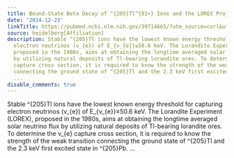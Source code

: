 ```yaml
---
title: Bound-State Beta Decay of ^{205}Tl^{81+} Ions and the LOREX Project
date: '2024-12-23'
linkTitle: https://pubmed.ncbi.nlm.nih.gov/39714665/?utm_source=curl&utm_medium=rss&utm_campaign=pubmed-2&utm_content=1FakS-2QOkCT8HsMOQP1bCRQ4YzyumYOmxmF0moLsQ3dFB1E9V&fc=20220326224207&ff=20241223171108&v=2.18.0.post9+e462414
source: heidelberg[Affiliation]
description: Stable ^{205}Tl ions have the lowest known energy threshold for capturing
  electron neutrinos (ν_{e}) of E_{ν_{e}}≥50.6 keV. The Lorandite Experiment (LOREX),
  proposed in the 1980s, aims at obtaining the longtime averaged solar neutrino flux
  by utilizing natural deposits of Tl-bearing lorandite ores. To determine the ν_{e}
  capture cross section, it is required to know the strength of the weak transition
  connecting the ground state of ^{205}Tl and the 2.3 keV first excited state in ^{205}Pb.
  ...
disable_comments: true
---
```

Stable ^{205}Tl ions have the lowest known energy threshold for capturing electron neutrinos (ν_{e}) of E_{ν_{e}}≥50.6 keV. The Lorandite Experiment (LOREX), proposed in the 1980s, aims at obtaining the longtime averaged solar neutrino flux by utilizing natural deposits of Tl-bearing lorandite ores. To determine the ν_{e} capture cross section, it is required to know the strength of the weak transition connecting the ground state of ^{205}Tl and the 2.3 keV first excited state in ^{205}Pb. ...
